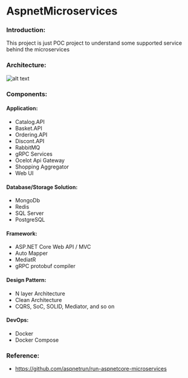 # AspnetMicroservices
### Introduction:
This project is just POC project to understand some supported service behind the microservices


### Architecture: 
![alt text](https://user-images.githubusercontent.com/1147445/110304529-c5b70180-800c-11eb-832b-a2751b5bda76.png)

### Components:
#### Application:
  - Catalog.API
  - Basket.API
  - Ordering.API
  - Discont.API
  - RabbitMQ
  - gRPC Services
  - Ocelot Api Gateway
  - Shopping Aggregator
  - Web UI
#### Database/Storage Solution:
  - MongoDb
  - Redis
  - SQL Server
  - PostgreSQL
#### Framework:
  - ASP.NET Core Web API / MVC
  - Auto Mapper
  - MediatR
  - gRPC protobuf compiler
#### Design Pattern:
  - N layer Architecture
  - Clean Architecture
  - CQRS, SoC, SOLID, Mediator, and so on
#### DevOps:
  - Docker
  - Docker Compose

### Reference:
  - https://github.com/aspnetrun/run-aspnetcore-microservices
